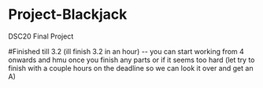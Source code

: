 # Project-Blackjack
DSC20 Final Project 

#Finished till 3.2 (ill finish 3.2 in an hour) -- you can start working from 4 onwards and hmu once you finish any parts or if it seems too hard (let try to finish with a couple hours on the deadline so we can look it over and get an A)
